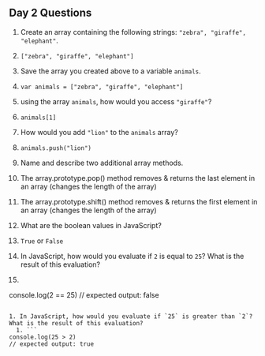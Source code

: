 ## Day 2 Questions

1. Create an array containing the following strings: `"zebra", "giraffe", "elephant"`.
  1. `["zebra", "giraffe", "elephant"]`

1. Save the array you created above to a variable `animals`.
  1. `var animals = ["zebra", "giraffe", "elephant"]`

1. using the array `animals`, how would you access `"giraffe"`?
  1. `animals[1]`

1. How would you add `"lion"` to the `animals` array?
  1. `animals.push("lion")`

1. Name and describe two additional array methods.
  1. The array.prototype.pop() method removes & returns the last element in an array (changes the length of the array)
  1. The array.prototype.shift() method removes & returns the first element in an array (changes the length of the array)

1. What are the boolean values in JavaScript?
  1. `True` or `False`

1. In JavaScript, how would you evaluate if `2` is equal to `25`? What is the result of this evaluation?
  1. ```
console.log(2 == 25)
// expected output: false
```

1. In JavaScript, how would you evaluate if `25` is greater than `2`? What is the result of this evaluation?
  1. ```
console.log(25 > 2)
// expected output: true
```
